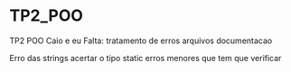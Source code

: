 # TP2_POO
TP2 POO Caio e eu
Falta:
tratamento de erros
arquivos
documentacao

Erro das strings
acertar o tipo static
erros menores que tem que verificar

